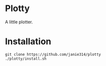 # Plotty

A little plotter.

# Installation

```shell
git clone https://github.com/janie314/plotty
./plotty/install.sh
```
